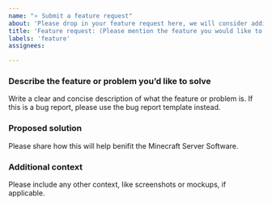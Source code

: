```yaml
---
name: "⭐ Submit a feature request"
about: 'Please drop in your feature request here, we will consider adding it to this software, and will let you know our decision'
title: 'Feature request: (Please mention the feature you would like to see here)'
labels: 'feature'
assignees:

---
```


### Describe the feature or problem you’d like to solve
Write a clear and concise description of what the feature or problem is. If this is a bug report, please use the bug report template instead.

### Proposed solution
Please share how this will help benifit the Minecraft Server Software.

### Additional context
Please include any other context, like screenshots or mockups, if applicable.
